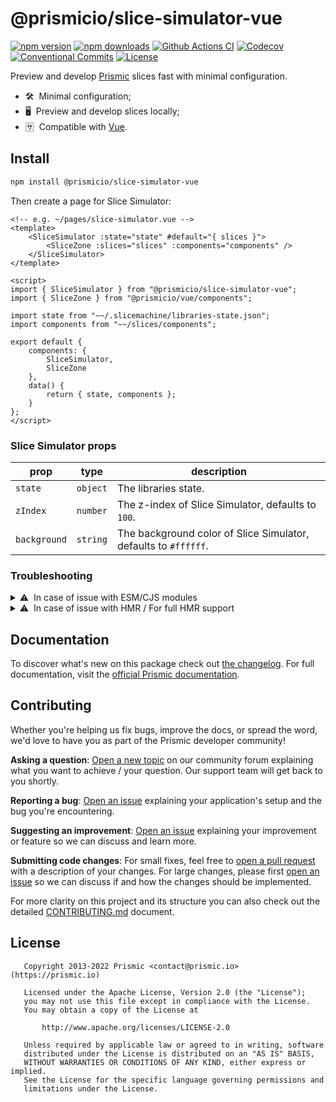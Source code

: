 <!--

Replace all on all files (README.md, CONTRIBUTING.md, bug_report.md, package.json):
- @prismicio/slice-simulator-vue
- Preview and develop Prismic slices fast with minimal configuration
- prismicio/slice-simulator
- slice-simulator

-->

# @prismicio/slice-simulator-vue

[![npm version][npm-version-src]][npm-version-href]
[![npm downloads][npm-downloads-src]][npm-downloads-href]
[![Github Actions CI][github-actions-ci-src]][github-actions-ci-href]
[![Codecov][codecov-src]][codecov-href]
[![Conventional Commits][conventional-commits-src]][conventional-commits-href]
[![License][license-src]][license-href]

Preview and develop [Prismic][prismic] slices fast with minimal configuration.

- 🛠 &nbsp;Minimal configuration;
- 🖥 &nbsp;Preview and develop slices locally;
- 🈂 &nbsp;Compatible with [Vue][vue].

## Install

```bash
npm install @prismicio/slice-simulator-vue
```

Then create a page for Slice Simulator:
```vue
<!-- e.g. ~/pages/slice-simulator.vue -->
<template>
	<SliceSimulator :state="state" #default="{ slices }">
		<SliceZone :slices="slices" :components="components" />
	</SliceSimulator>
</template>

<script>
import { SliceSimulator } from "@prismicio/slice-simulator-vue";
import { SliceZone } from "@prismicio/vue/components";

import state from "~~/.slicemachine/libraries-state.json";
import components from "~~/slices/components";

export default {
	components: {
		SliceSimulator,
		SliceZone
	},
	data() {
		return { state, components };
	}
};
</script>
```

### Slice Simulator props

| prop         | type       | description                                                       |
| ------------ | ---------- | ----------------------------------------------------------------- |
| `state`      | `object`   | The libraries state.                                              |
| `zIndex`     | `number`   | The z-index of Slice Simulator, defaults to `100`.                |
| `background` | `string`   | The background color of Slice Simulator, defaults to `#ffffff`. |

### Troubleshooting

<details>
<summary>⚠ &nbsp;In case of issue with ESM/CJS modules</summary>
<br />

Some versions of Webpack fails to resolve ESM modules correctly, to mitigate that, update the import to use CJS instead:

```diff
- import { SliceSimulator } from "@prismicio/slice-simulator-vue";
+ import { SliceSimulator } from "@prismicio/slice-simulator-vue/dist/index.cjs";
```

</details>

<details>
<summary>⚠ &nbsp;In case of issue with HMR / For full HMR support</summary>
<br />

If you're using Nuxt, to just fix HMR issues, try first updating your config as stated there: https://github.com/nuxt/postcss8/issues/24

If you're still having trouble with HMR, or would like full HMR support, you can try updating your Slice Simulator page as follow:

```vue
<!-- e.g. ~/pages/slice-simulator.vue -->
<template>
	<SliceSimulator :state="state" #default="{ slices }">
		<SliceZone :slices="slices" />
	</SliceSimulator>
</template>

<script>
import { SliceSimulator } from "@prismicio/slice-simulator-vue";
import { SliceZone } from "@prismicio/vue/components";

import state from "~~/.slicemachine/libraries-state.json";
import components from "~~/slices/components";

export default {
	components: {
		SliceSimulator,
		SliceZone
	},
	data() {
		return { state, components };
	},
	// If using Webpack, add the following mounted hook for HMR full support:
	mounted() {
		if (module.hot) {
			// Path should be the same as your libraries state import
			module.hot.accept("~~/.slicemachine/libraries-state.json", () => {
				this.state = state;
			});
		}
	}
};
</script>
```

</details>

## Documentation

To discover what's new on this package check out [the changelog][changelog]. For full documentation, visit the [official Prismic documentation][prismic-docs].

## Contributing

Whether you're helping us fix bugs, improve the docs, or spread the word, we'd love to have you as part of the Prismic developer community!

**Asking a question**: [Open a new topic][forum-question] on our community forum explaining what you want to achieve / your question. Our support team will get back to you shortly.

**Reporting a bug**: [Open an issue][repo-bug-report] explaining your application's setup and the bug you're encountering.

**Suggesting an improvement**: [Open an issue][repo-feature-request] explaining your improvement or feature so we can discuss and learn more.

**Submitting code changes**: For small fixes, feel free to [open a pull request][repo-pull-requests] with a description of your changes. For large changes, please first [open an issue][repo-feature-request] so we can discuss if and how the changes should be implemented.

For more clarity on this project and its structure you can also check out the detailed [CONTRIBUTING.md][contributing] document.

## License

```
   Copyright 2013-2022 Prismic <contact@prismic.io> (https://prismic.io)

   Licensed under the Apache License, Version 2.0 (the "License");
   you may not use this file except in compliance with the License.
   You may obtain a copy of the License at

       http://www.apache.org/licenses/LICENSE-2.0

   Unless required by applicable law or agreed to in writing, software
   distributed under the License is distributed on an "AS IS" BASIS,
   WITHOUT WARRANTIES OR CONDITIONS OF ANY KIND, either express or implied.
   See the License for the specific language governing permissions and
   limitations under the License.
```

<!-- Links -->

[prismic]: https://prismic.io

<!-- TODO: Replace link with a more useful one if available -->

[prismic-docs]: https://prismic.io/docs
[changelog]: ./CHANGELOG.md
[contributing]: ./CONTRIBUTING.md
[vue]: https://vuejs.org

<!-- TODO: Replace link with a more useful one if available -->

[forum-question]: https://community.prismic.io
[repo-bug-report]: https://github.com/prismicio/slice-simulator/issues/new?assignees=&labels=bug&template=bug_report.md&title=
[repo-feature-request]: https://github.com/prismicio/slice-simulator/issues/new?assignees=&labels=enhancement&template=feature_request.md&title=
[repo-pull-requests]: https://github.com/prismicio/slice-simulator/pulls

<!-- Badges -->

[npm-version-src]: https://img.shields.io/npm/v/@prismicio/slice-simulator-vue/latest.svg
[npm-version-href]: https://npmjs.com/package/@prismicio/slice-simulator-vue
[npm-downloads-src]: https://img.shields.io/npm/dm/@prismicio/slice-simulator-vue.svg
[npm-downloads-href]: https://npmjs.com/package/@prismicio/slice-simulator-vue
[github-actions-ci-src]: https://github.com/prismicio/slice-simulator/workflows/ci/badge.svg
[github-actions-ci-href]: https://github.com/prismicio/slice-simulator/actions?query=workflow%3Aci
[codecov-src]: https://img.shields.io/codecov/c/github/prismicio/slice-simulator.svg
[codecov-href]: https://codecov.io/gh/prismicio/slice-simulator
[conventional-commits-src]: https://img.shields.io/badge/Conventional%20Commits-1.0.0-yellow.svg
[conventional-commits-href]: https://conventionalcommits.org
[license-src]: https://img.shields.io/npm/l/@prismicio/slice-simulator-vue.svg
[license-href]: https://npmjs.com/package/@prismicio/slice-simulator-vue
